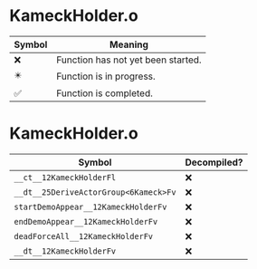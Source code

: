 # KameckHolder.o
| Symbol | Meaning 
| ------------- | ------------- 
| :x: | Function has not yet been started. 
| :eight_pointed_black_star: | Function is in progress. 
| :white_check_mark: | Function is completed. 


# KameckHolder.o
| Symbol | Decompiled? |
| ------------- | ------------- |
| `__ct__12KameckHolderFl` | :x: |
| `__dt__25DeriveActorGroup<6Kameck>Fv` | :x: |
| `startDemoAppear__12KameckHolderFv` | :x: |
| `endDemoAppear__12KameckHolderFv` | :x: |
| `deadForceAll__12KameckHolderFv` | :x: |
| `__dt__12KameckHolderFv` | :x: |
